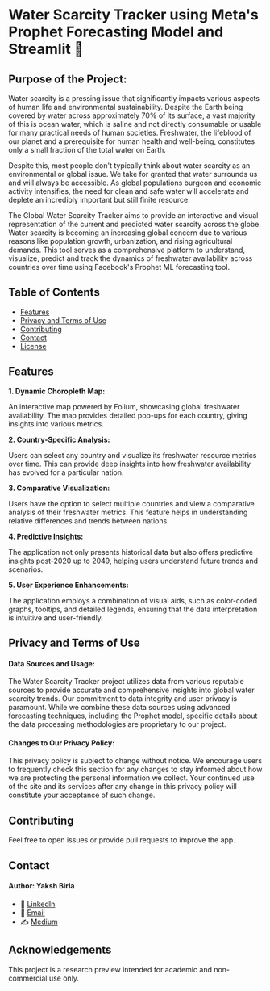 # Water Scarcity Tracker using Meta's Prophet Forecasting Model and Streamlit :balloon:

## Purpose of the Project:

Water scarcity is a pressing issue that significantly impacts various aspects of human life and environmental sustainability. Despite the Earth being covered by water across approximately 70% of its surface, a vast majority of this is ocean water, which is saline and not directly consumable or usable for many practical needs of human societies. Freshwater, the lifeblood of our planet and a prerequisite for human health and well-being, constitutes only a small fraction of the total water on Earth.

Despite this, most people don't typically think about water scarcity as an environmental or global issue. We take for granted that water surrounds us and will always be accessible. As global populations burgeon and economic activity intensifies, the need for clean and safe water will accelerate and deplete an incredibly important but still finite resource.  

The Global Water Scarcity Tracker aims to provide an interactive and visual representation of the current and predicted water scarcity across the globe. Water scarcity is becoming an increasing global concern due to various reasons like population growth, urbanization, and rising agricultural demands. This tool serves as a comprehensive platform to understand, visualize, predict and track the dynamics of freshwater availability across countries over time using Facebook's Prophet ML forecasting tool.

## Table of Contents

- [Features](#features)
- [Privacy and Terms of Use](#privacy-and-terms-of-use)
- [Contributing](#contributing)
- [Contact](#contact)
- [License](#license)

## Features

**1. Dynamic Choropleth Map:**

An interactive map powered by Folium, showcasing global freshwater availability. The map provides detailed pop-ups for each country, giving insights into various metrics.

**2. Country-Specific Analysis:**

Users can select any country and visualize its freshwater resource metrics over time. This can provide deep insights into how freshwater availability has evolved for a particular nation.

**3. Comparative Visualization:**

Users have the option to select multiple countries and view a comparative analysis of their freshwater metrics. This feature helps in understanding relative differences and trends between nations.

**4. Predictive Insights:**

The application not only presents historical data but also offers predictive insights post-2020 up to 2049, helping users understand future trends and scenarios.

**5. User Experience Enhancements:**

The application employs a combination of visual aids, such as color-coded graphs, tooltips, and detailed legends, ensuring that the data interpretation is intuitive and user-friendly. 


## Privacy and Terms of Use

#### Data Sources and Usage:

The Water Scarcity Tracker project utilizes data from various reputable sources to provide accurate and comprehensive insights into global water scarcity trends. Our commitment to data integrity and user privacy is paramount. While we combine these data sources using advanced forecasting techniques, including the Prophet model, specific details about the data processing methodologies are proprietary to our project.

#### Changes to Our Privacy Policy:

This privacy policy is subject to change without notice. We encourage users to frequently check this section for any changes to stay informed about how we are protecting the personal information we collect. Your continued use of the site and its services after any change in this privacy policy will constitute your acceptance of such change.

## Contributing

Feel free to open issues or provide pull requests to improve the app.

## Contact

#### Author: **Yaksh Birla**
- 🔗 [LinkedIn](https://www.linkedin.com/in/yakshb/)
- 📧 [Email](mailto:yb.codes@gmail.com)
- ✍️ [Medium](https://medium.com/@yakshb)

## Acknowledgements

This project is a research preview intended for academic and non-commercial use only.

